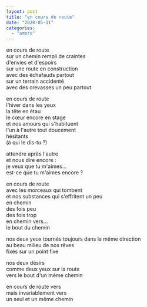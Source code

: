 ```yaml
---
layout: post
title: "en cours de route"
date: "2020-05-11"
categories: 
  - "amore"
---
```


en cours de route  
sur un chemin rempli de craintes  
d'envies et d'espoirs  
sur une route en construction  
avec des échafauds partout  
sur un terrain accidenté  
avec des crevasses un peu partout

en cours de route  
l'hiver dans les yeux  
la tête en étau  
le cœur encore en stage  
et nos amours qui s'habituent  
l'un à l'autre tout doucement  
hésitants  
(à qui le dis-tu ?)

attendre après l'autre  
et nous dire encore :  
je veux que tu m'aimes...  
est-ce que tu m'aimes encore ?

en cours de route  
avec les morceaux qui tombent  
et nos substances qui s'effritent un peu  
en chemin  
des fois peu  
des fois trop  
en chemin vers...  
le bout du chemin  

nos deux yeux tournés toujours dans la même direction  
au beau milieu de nos rêves  
fixés sur un point fixe

nos deux désirs  
comme deux yeux sur la route  
vers le bout d'un même chemin

en cours de route vers   
mais invariablement vers  
un seul et un même chemin
